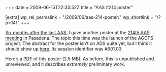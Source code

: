 +++
date = 2009-06-15T22:35:52Z
title = "AAS #214 poster"

[extra]
wp_rel_permalink = "/2009/06/aas-214-poster/"
wp_shortlink = "/?p=141"
+++

[Six months after the last AAS](http://www.newton.cx/~peter/?p=106), I gave
another poster at the [214th AAS meeting](http://aas.org/meetings/aas214/) in
Pasadena. The topic this time was the launch of the AGCTS project. The
abstract for the poster isn’t on ADS quite yet, but I think it should show up
[here](http://adsabs.harvard.edu/abs/2009AAS...21460103W). Its session
identifier was #601.03.

Here’s a
[PDF](http://www.newton.cx/~peter/wp/wp-content/uploads/2009/06/poster.pdf) of
this poster (2.5 MB). As before, this is unpublished and unreviewed, and it
describes _extremely_ preliminary work.
